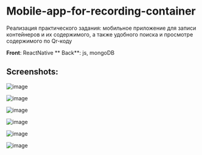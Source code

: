 # Mobile-app-for-recording-container
 Реализация практического задания: мобильное приложение для записи контейнеров и их содержимого, а также удобного поиска и просмотре содержимого по Qr-коду

**Front**: ReactNative 
** Back**: js, mongoDB

## Screenshots:
![image](https://github.com/user-attachments/assets/26cfa845-75c8-49b5-a027-33eba632721a)

![image](https://github.com/user-attachments/assets/3990cf81-f659-4b32-8e17-f680aaaffaa0)

![image](https://github.com/user-attachments/assets/b3425669-8d4c-4dc1-aabf-954e5f7a02ee)

![image](https://github.com/user-attachments/assets/400525d0-0cbc-483c-8137-ca91579b0282)

![image](https://github.com/user-attachments/assets/34d2bfe9-2ec3-4c57-b800-c2bcc2ff4fa7)

![image](https://github.com/user-attachments/assets/114c21b3-211a-4958-936b-c36d212a7be4)
